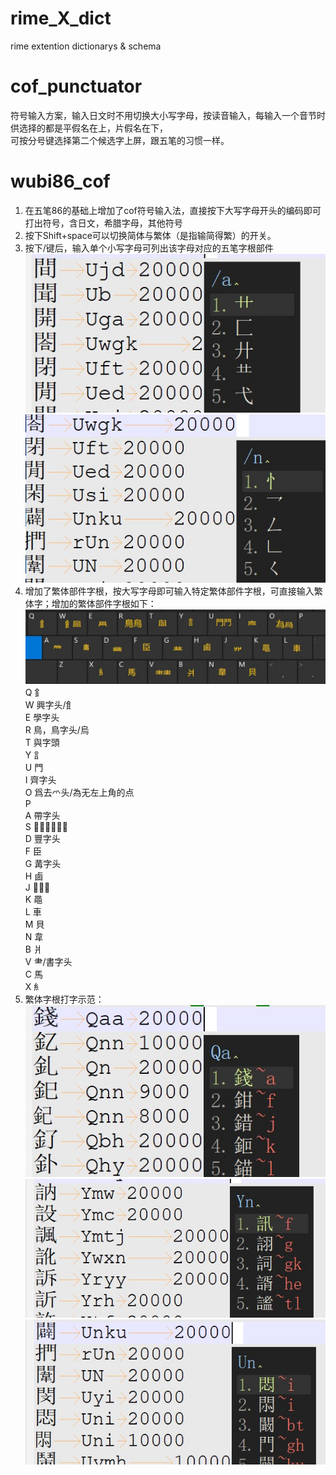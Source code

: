 # rime_X_dict
rime extention dictionarys &amp; schema

# cof_punctuator
符号输入方案，输入日文时不用切换大小写字母，按读音输入，每输入一个音节时供选择的都是平假名在上，片假名在下，<br>
可按分号键选择第二个候选字上屏，跟五笔的习惯一样。

# wubi86_cof
1. 在五笔86的基础上增加了cof符号输入法，直接按下大写字母开头的编码即可打出符号，含日文，希腊字母，其他符号<br>
2. 按下Shift+space可以切换简体与繁体（是指输简得繁）的开关。<br>
3. 按下/键后，输入单个小写字母可列出该字母对应的五笔字根部件<br>
![demo4](pic/demo4.jpg) <br>
![demo5](pic/demo5.jpg) <br>
4. 增加了繁体部件字根，按大写字母即可输入特定繁体部件字根，可直接输入繁体字；增加的繁体部件字根如下：<br>
![zigen](pic/zigen.jpg) <br>
 Q		釒<br>
 W		興字头/飠<br>
 E		學字头<br>
 R		鳥，鳥字头/烏<br>
 T		與字頭<br>
 Y		訁<br>
 U		門<br>
 I		齊字头<br>
 O		爲去爫头/為无左上角的点<br>
 P		<br>
 A		帶字头<br>
 S		𡸸擊的左上角<br>
 D		豐字头<br>
 F		臣<br>
 G		冓字头<br>
 H		鹵<br>
 J		𢇇字底<br>
 K		黽<br>
 L		車<br>
 M		貝<br>
 N		韋<br>
 B		爿<br>
 V		⺻/書字头<br>
 C		馬<br>
 X		糹<br>
 5. 繁体字根打字示范： <br>
 ![demo1](pic/demo1.jpg) <br>
 ![demo2](pic/demo2.jpg) <br>
 ![demo3](pic/demo3.jpg) <br>

